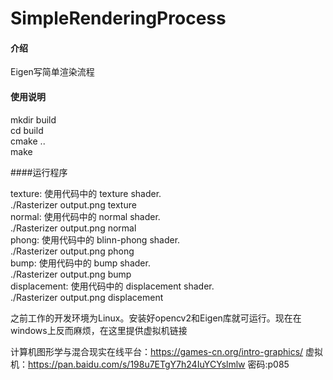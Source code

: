 # SimpleRenderingProcess

#### 介绍
Eigen写简单渲染流程


#### 使用说明  
mkdir build   
cd build    
cmake ..   
make    

####运行程序  

texture: 使用代码中的 texture shader.  
  ./Rasterizer output.png texture  
normal: 使用代码中的 normal shader.  
  ./Rasterizer output.png normal  
phong: 使用代码中的 blinn-phong shader.  
  ./Rasterizer output.png phong  
bump: 使用代码中的 bump shader.  
  ./Rasterizer output.png bump  
displacement: 使用代码中的 displacement shader.  
  ./Rasterizer output.png displacement  


之前工作的开发环境为Linux。安装好opencv2和Eigen库就可运行。现在在windows上反而麻烦，在这里提供虚拟机链接
   

计算机图形学与混合现实在线平台：https://games-cn.org/intro-graphics/
虚拟机：https://pan.baidu.com/s/198u7ETgY7h24IuYCYslmlw 密码:p085
